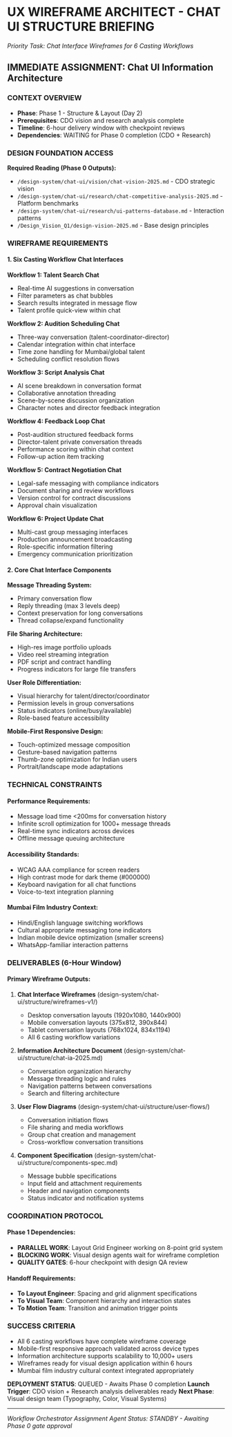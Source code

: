 # UX WIREFRAME ARCHITECT - CHAT UI STRUCTURE BRIEFING
*Priority Task: Chat Interface Wireframes for 6 Casting Workflows*

## IMMEDIATE ASSIGNMENT: Chat UI Information Architecture

### CONTEXT OVERVIEW
- **Phase**: Phase 1 - Structure & Layout (Day 2)
- **Prerequisites**: CDO vision and research analysis complete
- **Timeline**: 6-hour delivery window with checkpoint reviews
- **Dependencies**: WAITING for Phase 0 completion (CDO + Research)

### DESIGN FOUNDATION ACCESS
**Required Reading (Phase 0 Outputs):**
- `/design-system/chat-ui/vision/chat-vision-2025.md` - CDO strategic vision
- `/design-system/chat-ui/research/chat-competitive-analysis-2025.md` - Platform benchmarks
- `/design-system/chat-ui/research/ui-patterns-database.md` - Interaction patterns
- `/Design_Vision_Q1/design-vision-2025.md` - Base design principles

### WIREFRAME REQUIREMENTS

#### 1. Six Casting Workflow Chat Interfaces

**Workflow 1: Talent Search Chat**
- Real-time AI suggestions in conversation
- Filter parameters as chat bubbles
- Search results integrated in message flow
- Talent profile quick-view within chat

**Workflow 2: Audition Scheduling Chat**
- Three-way conversation (talent-coordinator-director)
- Calendar integration within chat interface
- Time zone handling for Mumbai/global talent
- Scheduling conflict resolution flows

**Workflow 3: Script Analysis Chat**
- AI scene breakdown in conversation format
- Collaborative annotation threading
- Scene-by-scene discussion organization
- Character notes and director feedback integration

**Workflow 4: Feedback Loop Chat**
- Post-audition structured feedback forms
- Director-talent private conversation threads
- Performance scoring within chat context
- Follow-up action item tracking

**Workflow 5: Contract Negotiation Chat**
- Legal-safe messaging with compliance indicators
- Document sharing and review workflows
- Version control for contract discussions
- Approval chain visualization

**Workflow 6: Project Update Chat**
- Multi-cast group messaging interfaces
- Production announcement broadcasting
- Role-specific information filtering
- Emergency communication prioritization

#### 2. Core Chat Interface Components

**Message Threading System:**
- Primary conversation flow
- Reply threading (max 3 levels deep)
- Context preservation for long conversations
- Thread collapse/expand functionality

**File Sharing Architecture:**
- High-res image portfolio uploads
- Video reel streaming integration
- PDF script and contract handling
- Progress indicators for large file transfers

**User Role Differentiation:**
- Visual hierarchy for talent/director/coordinator
- Permission levels in group conversations
- Status indicators (online/busy/available)
- Role-based feature accessibility

**Mobile-First Responsive Design:**
- Touch-optimized message composition
- Gesture-based navigation patterns
- Thumb-zone optimization for Indian users
- Portrait/landscape mode adaptations

### TECHNICAL CONSTRAINTS

#### Performance Requirements:
- Message load time <200ms for conversation history
- Infinite scroll optimization for 1000+ message threads
- Real-time sync indicators across devices
- Offline message queuing architecture

#### Accessibility Standards:
- WCAG AAA compliance for screen readers
- High contrast mode for dark theme (#000000)
- Keyboard navigation for all chat functions
- Voice-to-text integration planning

#### Mumbai Film Industry Context:
- Hindi/English language switching workflows
- Cultural appropriate messaging tone indicators
- Indian mobile device optimization (smaller screens)
- WhatsApp-familiar interaction patterns

### DELIVERABLES (6-Hour Window)

#### Primary Wireframe Outputs:
1. **Chat Interface Wireframes** (design-system/chat-ui/structure/wireframes-v1/)
   - Desktop conversation layouts (1920x1080, 1440x900)
   - Mobile conversation layouts (375x812, 390x844)
   - Tablet conversation layouts (768x1024, 834x1194)
   - All 6 casting workflow variations

2. **Information Architecture Document** (design-system/chat-ui/structure/chat-ia-2025.md)
   - Conversation organization hierarchy
   - Message threading logic and rules
   - Navigation patterns between conversations
   - Search and filtering architecture

3. **User Flow Diagrams** (design-system/chat-ui/structure/user-flows/)
   - Conversation initiation flows
   - File sharing and media workflows  
   - Group chat creation and management
   - Cross-workflow conversation transitions

4. **Component Specification** (design-system/chat-ui/structure/components-spec.md)
   - Message bubble specifications
   - Input field and attachment requirements
   - Header and navigation components
   - Status indicator and notification systems

### COORDINATION PROTOCOL

#### Phase 1 Dependencies:
- **PARALLEL WORK**: Layout Grid Engineer working on 8-point grid system
- **BLOCKING WORK**: Visual design agents wait for wireframe completion
- **QUALITY GATES**: 6-hour checkpoint with design QA review

#### Handoff Requirements:
- **To Layout Engineer**: Spacing and grid alignment specifications
- **To Visual Team**: Component hierarchy and interaction states
- **To Motion Team**: Transition and animation trigger points

### SUCCESS CRITERIA
- All 6 casting workflows have complete wireframe coverage
- Mobile-first responsive approach validated across device types
- Information architecture supports scalability to 10,000+ users
- Wireframes ready for visual design application within 6 hours
- Mumbai film industry cultural context integrated appropriately

**DEPLOYMENT STATUS**: QUEUED - Awaits Phase 0 completion
**Launch Trigger**: CDO vision + Research analysis deliverables ready
**Next Phase**: Visual design team (Typography, Color, Visual Systems)

---
*Workflow Orchestrator Assignment*
*Agent Status: STANDBY - Awaiting Phase 0 gate approval*